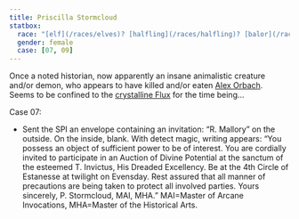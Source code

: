 ```yaml
---
title: Priscilla Stormcloud
statbox:
  race: "[elf](/races/elves)? [halfling](/races/halfling)? [balor](/races/demon#balor)?"
  gender: female
  case: [07, 09]
---
```


Once a noted historian, now apparently an insane animalistic creature and/or demon, who appears to have killed and/or eaten [Alex Orbach](alex-orbach). Seems to be confined to the [crystalline Flux](/locales/flux#crystalline-flux) for the time being...

Case 07:
* Sent the SPI an envelope containing an invitation: “R. Mallory” on the outside. On the inside, blank. With detect magic, writing appears: “You possess an object of sufficient power to be of interest. You are cordially invited to participate in an Auction of Divine Potential at the sanctum of the esteemed T. Invictus, His Dreaded Excellency. Be at the 4th Circle of Estanesse at twilight on Evensday. Rest assured that all manner of precautions are being taken to protect all involved parties. Yours sincerely, P. Stormcloud, MAI, MHA.” MAI=Master of Arcane Invocations, MHA=Master of the Historical Arts.

